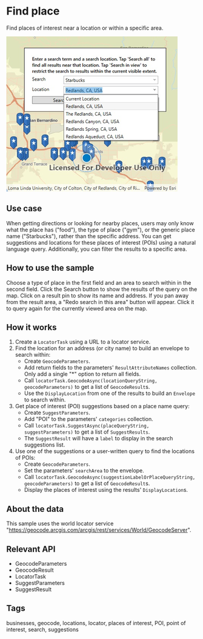 # Find place

Find places of interest near a location or within a specific area.

![Image of find place](FindPlace.jpg)

## Use case

When getting directions or looking for nearby places, users may only know what the place has ("food"), the type of place ("gym"), or the generic place name ("Starbucks"), rather than the specific address. You can get suggestions and locations for these places of interest (POIs) using a natural language query. Additionally, you can filter the results to a specific area.

## How to use the sample

Choose a type of place in the first field and an area to search within in the second field. Click the Search button to show the results of the query on the map. Click on a result pin to show its name and address. If you pan away from the result area, a "Redo search in this area" button will appear. Click it to query again for the currently viewed area on the map.

## How it works

1. Create a `LocatorTask` using a URL to a locator service.
2. Find the location for an address (or city name) to build an envelope to search within:
    * Create `GeocodeParameters`.
    * Add return fields to the parameters' `ResultAttributeNames` collection. Only add a single "\*" option to return all fields.
    * Call `locatorTask.GeocodeAsync(locationQueryString, geocodeParameters)` to get a list of `GeocodeResult`s.
    * Use the `DisplayLocation` from one of the results to build an `Envelope` to search within.
3. Get place of interest (POI) suggestions based on a place name query:
    * Create `SuggestParameters`.
    * Add "POI" to the parameters' `categories` collection.
    * Call `locatorTask.SuggestAsync(placeQueryString, suggestParameters)` to get a list of `SuggestResults`.
    * The `SuggestResult` will have a `label` to display in the search suggestions list.
4. Use one of the suggestions or a user-written query to find the locations of POIs:
    * Create `GeocodeParameters`.
    * Set the parameters' `searchArea` to the envelope.
    * Call `locatorTask.GeocodeAsync(suggestionLabelOrPlaceQueryString, geocodeParameters)` to get a list of `GeocodeResult`s.
    * Display the places of interest using the results' `DisplayLocation`s.

## About the data  

This sample uses the world locator service "https://geocode.arcgis.com/arcgis/rest/services/World/GeocodeServer".

## Relevant API

* GeocodeParameters
* GeocodeResult
* LocatorTask
* SuggestParameters
* SuggestResult

## Tags

businesses, geocode, locations, locator, places of interest, POI, point of interest, search, suggestions